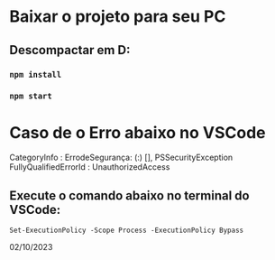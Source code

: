 # Baixar o projeto para seu PC

## Descompactar em D:

### `npm install`

### `npm start`

# Caso de o Erro abaixo no VSCode

CategoryInfo : ErrodeSegurança: (:) [], PSSecurityException
FullyQualifiedErrorId : UnauthorizedAccess

## Execute o comando abaixo no terminal do VSCode:

`Set-ExecutionPolicy -Scope Process -ExecutionPolicy Bypass`

02/10/2023
